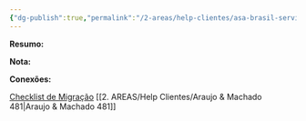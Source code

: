 ```yaml
---
{"dg-publish":true,"permalink":"/2-areas/help-clientes/asa-brasil-servicos-ltda-479-480/","dgPassFrontmatter":true,"created":"2025-06-13T15:09:17.397-03:00","updated":"2025-07-23T09:21:49.763-03:00"}
---
```




**Resumo:**


**Nota:**


**Conexões:**


[Checklist de Migração](https://docs.google.com/spreadsheets/d/1PsC9tTBg69L-Wb3sRVUqyVGBUZpRLiGikqUG1iiRdwE/edit?gid=1978312704#gid=1978312704)
[[2. AREAS/Help Clientes/Araujo & Machado 481\|Araujo & Machado 481]]